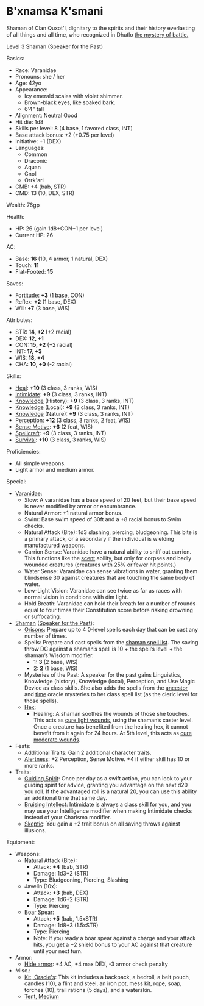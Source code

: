 # B'xnamsa K'smani

Shaman of Clan Quxot'l, dignitary to the spirits and their history everlasting of all things and all time, who recognized in Dhutlo [the mystery of battle.](https://gist.github.com/garbados/fd74dd43ec2561e7d560a0e907880a0d)

Level 3 Shaman (Speaker for the Past)

Basics:
- Race: Varanidae
- Pronouns: she / her
- Age: 42yo
- Appearance:
	- Icy emerald scales with violet shimmer.
	- Brown-black eyes, like soaked bark.
	- 6'4" tall
- Alignment: Neutral Good
- Hit die: 1d8
- Skills per level: 8 (4 base, 1 favored class, INT)
- Base attack bonus: +2 (+0.75 per level)
- Initiative: +1 (DEX)
- Languages:
	- Common
	- Draconic
	- Aquan
	- Gnoll
	- Orrk'ari
- CMB: +4 (bab, STR)
- CMD: 13 (10, DEX, STR)

Wealth: 76gp

Health:
- HP: 26 (gain 1d8+CON+1 per level)
- Current HP: 26

AC:
- Base: **16** (10, 4 armor, 1 natural, DEX)
- Touch: **11**
- Flat-Footed: **15**

Saves:
- Fortitude: **+3** (1 base, CON)
- Reflex: **+2** (1 base, DEX)
- Will: **+7** (3 base, WIS)

Attributes:
- STR: **14, +2** (+2 racial)
- DEX: **12, +1**
- CON: **15, +2** (+2 racial)
- INT: **17, +3**
- WIS: **18, +4**
- CHA: **10, +0** (-2 racial)

Skills:
- [Heal](https://www.d20pfsrd.com/skills/heal): **+10** (3 class, 3 ranks, WIS)
- [Intimidate](https://www.d20pfsrd.com/skills/diplomacy): **+9** (3 class, 3 ranks, INT)
- [Knowledge](https://www.d20pfsrd.com/skills/knowledge) (History): **+9** (3 class, 3 ranks, INT)
- [Knowledge](https://www.d20pfsrd.com/skills/knowledge) (Local): **+9** (3 class, 3 ranks, INT)
- [Knowledge](https://www.d20pfsrd.com/skills/knowledge) (Nature): **+9** (3 class, 3 ranks, INT)
- [Perception](https://www.d20pfsrd.com/skills/perception): **+12** (3 class, 3 ranks, 2 feat, WIS)
- [Sense Motive](https://www.d20pfsrd.com/skills/sense-motive): **+6** (2 feat, WIS)
- [Spellcraft](https://www.d20pfsrd.com/skills/spellcraft): **+9** (3 class, 3 ranks, INT)
- [Survival](https://www.d20pfsrd.com/skills/survival): **+10** (3 class, 3 ranks, WIS)

Proficiencies:
- All simple weapons.
- Light armor and medium armor.

Special:
- [Varanidae](https://messydeci.github.io/Monster-Girl-Campaign-v3.0/races/varanidae.html):
	- Slow: A varanidae has a base speed of 20 feet, but their base speed is never modified by armor or encumbrance.
	- Natural Armor: +1 natural armor bonus.
	- Swim: Base swim speed of 30ft and a +8 racial bonus to Swim checks.
	- Natural Attack (Bite): 1d3 slashing, piercing, bludgeoning. This bite is a primary attack, or a secondary if the individual is wielding manufactured weapons.
	- Carrion Sense: Varanidae have a natural ability to sniff out carrion. This functions like the [scent](https://www.d20pfsrd.com/bestiary/rules-for-monsters/universal-monster-rules#TOC-Scent-Ex-) ability, but only for corpses and badly wounded creatures (creatures with 25% or fewer hit points.)
	- Water Sense: Varanidae can sense vibrations in water, granting them blindsense 30 against creatures that are touching the same body of water.
	- Low-Light Vision: Varanidae can see twice as far as races with normal vision in conditions with dim light.
	- Hold Breath: Varanidae can hold their breath for a number of rounds equal to four times their Constitution score before risking drowning or suffocating.
- [Shaman](https://www.d20pfsrd.com/classes/hybrid-classes/shaman/) ([Speaker for the Past](https://www.d20pfsrd.com/classes/hybrid-classes/shaman/archetypes/paizo-shaman-archetypes/speaker-for-the-past)):
	- [Orisons](https://www.d20pfsrd.com/classes/hybrid-classes/Shaman/#TOC-Orisons): Prepare up to 4 0-level spells each day that can be cast any number of times.
	- Spells: Prepare and cast spells from the [shaman spell list](https://www.d20pfsrd.com/magic/spell-lists-and-domains/shaman). The saving throw DC against a shaman’s spell is 10 + the spell’s level + the shaman’s Wisdom modifier.
		- 1: **3** (2 base, WIS)
		- 2: **2** (1 base, WIS)
	- Mysteries of the Past: A speaker for the past gains Linguistics, Knowledge (history), Knowledge (local), Perception, and Use Magic Device as class skills. She also adds the spells from the [ancestor](https://www.d20pfsrd.com/classes/base-classes/oracle/mysteries/paizo-oracle-mysteries/ancestor) and [time](https://www.d20pfsrd.com/classes/base-classes/oracle/mysteries/paizo-oracle-mysteries/time) oracle mysteries to her class spell list (as the cleric level for those spells).
	- [Hex](https://www.d20pfsrd.com/classes/hybrid-classes/Shaman/#TOC-Hex):
		- Healing: A shaman soothes the wounds of those she touches. This acts as [cure light wounds](https://www.d20pfsrd.com/magic/all-spells/c/cure-light-wounds), using the shaman’s caster level. Once a creature has benefited from the healing hex, it cannot benefit from it again for 24 hours. At 5th level, this acts as [cure moderate wounds](https://www.d20pfsrd.com/magic/all-spells/c/cure-moderate-wounds).
- Feats:
	- Additional Traits: Gain 2 additional character traits.
	- [Alertness](https://www.d20pfsrd.com/feats/general-feats/alertness): +2 Perception, Sense Motive. +4 if either skill has 10 or more ranks.
- Traits:
	- [Guiding Spirit](https://www.d20pfsrd.com/traits/magic-traits/guiding-spirit-magic/): Once per day as a swift action, you can look to your guiding spirit for advice, granting you advantage on the next d20 you roll. If the advantaged roll is a natural 20, you can use this ability an additional time that same day.
	- [Bruising Intellect](https://www.d20pfsrd.com/traits/social-traits/bruising-intellect/): Intimidate is always a class skill for you, and you may use your Intelligence modifier when making Intimidate checks instead of your Charisma modifier.
	- [Skeptic](https://www.d20pfsrd.com/traits/magic-traits/skeptic/): You gain a +2 trait bonus on all saving throws against illusions.

Equipment:
- Weapons:
	- Natural Attack (Bite):
		- Attack: **+4** (bab, STR)
		- Damage: 1d3+2 (STR)
		- Type: Bludgeoning, Piercing, Slashing
	- Javelin (10x):
		- Attack: **+3** (bab, DEX)
		- Damage: 1d6+2 (STR)
		- Type: Piercing
	- [Boar Spear](https://www.d20pfsrd.com/equipment/weapons/weapon-descriptions/spear-boar):
		- Attack: **+5** (bab, 1.5xSTR)
		- Damage: 1d8+3 (1.5xSTR)
		- Type: Piercing
		- Note: If you ready a boar spear against a charge and your attack hits, you get a +2 shield bonus to your AC against that creature until your next turn.
- Armor:
	- [Hide armor](https://www.d20pfsrd.com/equipment/armor/hide): +4 AC, +4 max DEX, -3 armor check penalty
- Misc.:
	- [Kit, Oracle's](https://www.d20pfsrd.com/equipmenT/goods-and-services/tools-kits/#Kit_Oracle8217s): This kit includes a backpack, a bedroll, a belt pouch, candles (10), a flint and steel, an iron pot, mess kit, rope, soap, torches (10), trail rations (5 days), and a waterskin.
	- [Tent, Medium](https://www.d20pfsrd.com/equipment/goods-and-services/hunting-camping-survival-GEAR/#TOC-Tent)
